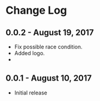 # Change Log


## 0.0.2 - August 19, 2017
- Fix possible race condition.
- Added logo.
-

## 0.0.1 - August 10, 2017
- Initial release

